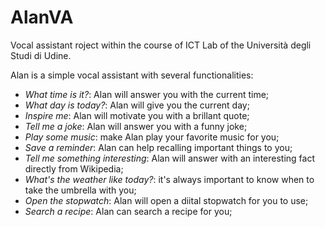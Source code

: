 # AlanVA
Vocal assistant roject within the course of ICT Lab of the Università degli Studi di Udine.

Alan is a simple vocal assistant with several functionalities:
- *What time is it?*: Alan will answer you with the current time;
- *What day is today?*: Alan will give you the current day;
- *Inspire me*: Alan will motivate you with a brillant quote;
- *Tell me a joke*: Alan will answer you with a funny joke;
- *Play some music*: make Alan play your favorite music for you;
- *Save a reminder*: Alan can help recalling important things to you;
- *Tell me something interesting*: Alan will answer with an interesting fact directly from Wikipedia;
- *What's the weather like today?*: it's always important to know when to take the umbrella with you;
- *Open the stopwatch*: Alan will open a diital stopwatch for you to use;
- *Search a recipe*: Alan can search a recipe for you;
